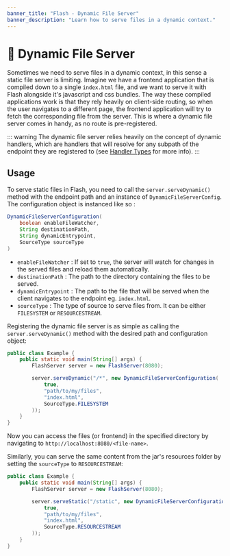 ```yaml
---
banner_title: "Flash - Dynamic File Server"
banner_description: "Learn how to serve files in a dynamic context."
---
```


# 📁 Dynamic File Server

Sometimes we need to serve files in a dynamic context, in this sense a static file server is limiting.
Imagine we have a frontend application that is compiled down to a single `index.html` file, and we want to serve it with Flash
alongside it's javascript and css bundles. The way these compiled applications work is that they rely heavily on
client-side routing, so when the user navigates to a different page, the frontend application will try to fetch the
corresponding file from the server. This is where a dynamic file server comes in handy, as no route is pre-registered.

::: warning
The dynamic file server relies heavily on the concept of dynamic handlers, which are handlers that will resolve for
any subpath of the endpoint they are registered to (see [Handler Types](/flash/core-concepts/handlers) for more info).
:::

## Usage

To serve static files in Flash, you need to call the `server.serveDynamic()` method with the endpoint path and an instance of `DynamicFileServerConfig`.
The configuration object is instanced like so :

```java
DynamicFileServerConfiguration(
    boolean enableFileWatcher,
    String destinationPath,
    String dynamicEntrypoint,
    SourceType sourceType
)
```

- `enableFileWatcher` : If set to `true`, the server will watch for changes in the served files and reload them automatically.
- `destinationPath` : The path to the directory containing the files to be served.
- `dynamicEntrypoint` : The path to the file that will be served when the client navigates to the endpoint eg. `index.html`.
- `sourceType` : The type of source to serve files from. It can be either `FILESYSTEM` or `RESOURCESTREAM`.

Registering the dynamic file server is as simple as calling the `server.serveDynamic()` method with the desired path and configuration object:

```java
public class Example {
    public static void main(String[] args) {
        FlashServer server = new FlashServer(8080);

        server.serveDynamic("/*", new DynamicFileServerConfiguration(
            true,
            "path/to/my/files",
            "index.html",
            SourceType.FILESYSTEM
        ));
    }
}
```

Now you can access the files (or frontend) in the specified directory by navigating to `http://localhost:8080/<file-name>`.

Similarly, you can serve the same content from the jar's resources folder by setting the `sourceType` to `RESOURCESTREAM`:

```java
public class Example {
    public static void main(String[] args) {
        FlashServer server = new FlashServer(8080);

        server.serveStatic("/static", new DynamicFileServerConfiguration(
            true,
            "path/to/my/files",
            "index.html",
            SourceType.RESOURCESTREAM
        ));
    }
}
```

